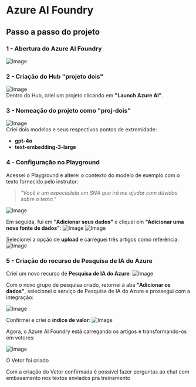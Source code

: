 # Azure AI Foundry

## Passo a passo do projeto

### 1 - Abertura do Azure AI Foundry
![Image](https://github.com/user-attachments/assets/578c43fe-a61c-489d-bce1-86b7a0117de7)

### 2 - Criação do Hub "projeto dois"
![Image](https://github.com/user-attachments/assets/518ece6f-7fa7-4156-97c5-af67f86e88e2)  
Dentro do Hub, criei um projeto clicando em **"Launch Azure AI"**.

### 3 - Nomeação do projeto como "proj-dois"
![Image](https://github.com/user-attachments/assets/45fe2a6d-69c1-4d6e-8f15-af8dac7f2f13)  
Criei dois modelos e seus respectivos pontos de extremidade:  
- **gpt-4o**  
- **text-embedding-3-large**

### 4 - Configuração no Playground
Acessei o Playground e alterei o contexto do modelo de exemplo com o texto fornecido pelo instrutor:

> *"Você é um especialista em SNA que irá me ajudar com dúvidas sobre o tema."*

![Image](https://github.com/user-attachments/assets/6b9c7728-00a7-41ea-b062-9bd351523c10)

Em seguida, fui em **"Adicionar seus dados"** e cliquei em **"Adicionar uma nova fonte de dados"**:
![Image](https://github.com/user-attachments/assets/48820048-9a51-4158-8da0-c5d4c0e461d4)
![Image](https://github.com/user-attachments/assets/fdb8dfd6-4c17-4610-9fd1-fe1383865767)

Selecionei a opção de **upload** e carreguei três artigos como referência:
![Image](https://github.com/user-attachments/assets/853a2405-7a8f-4c34-bd98-48001b38a59f)

### 5 - Criação do recurso de Pesquisa de IA do Azure
Criei um novo recurso de **Pesquisa de IA do Azure**:
![Image](https://github.com/user-attachments/assets/cf6cb565-a486-4796-aa23-54d9f56bcd58)

Com o novo grupo de pesquisa criado, retornei à aba **"Adicionar os dados"**, selecionei o serviço de Pesquisa de IA do Azure e prossegui com a integração:

![Image](https://github.com/user-attachments/assets/cf63cd73-ea95-45fc-b185-655562695bda)

Confirmei e criei o **índice de valor**:
![Image](https://github.com/user-attachments/assets/93add048-10ff-4251-b2fe-81425427e018)

Agora, o Azure AI Foundry está carregando os artigos e transformando-os em vetores:

![Image](https://github.com/user-attachments/assets/2c92dd75-299e-41db-b84e-16776fa53150)


O Vetor foi criado


Com a criação do Vetor confirmada é possivel fazer perguntas ao chat com embasamento nos textos enviados pra treinamento


